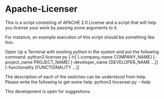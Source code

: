 # Apache-Licenser
This is a script consisting of APACHE 2.0 License and a script that will help you license your work by passing some arguments to it.

For instance, an example execution of this script should be something like this:

Open Up a Terminal with existing python in the system and put the following command:
  python3 licenser.py [-h] [-company_name COMPANY_NAME] [-project_name PROJECT_NAME] [-developer_name [DEVELOPER_NAME ...]] [-functionality [FUNCTIONALITY ...]]

The description of each of the switches can be understood from help. Please write the following to get some help:
  python3 lincenser.py --help

This development is open for suggestions. 

